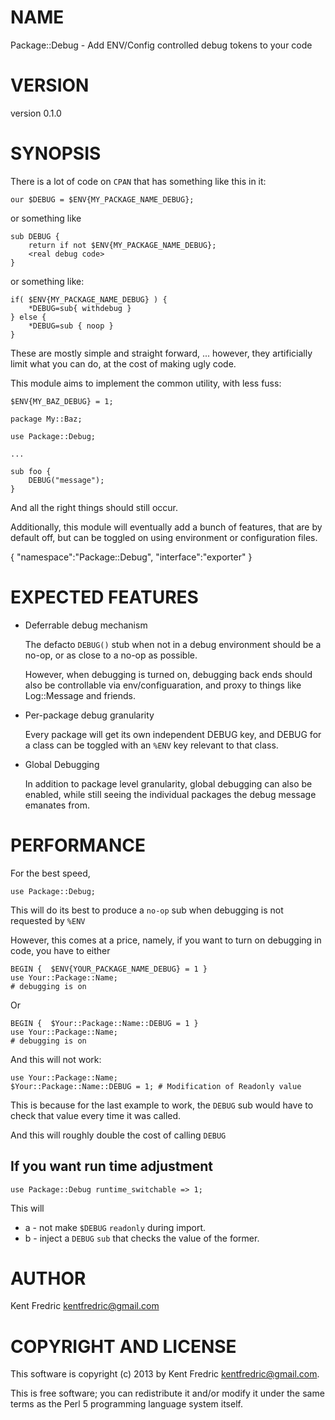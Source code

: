 # NAME

Package::Debug - Add ENV/Config controlled debug tokens to your code

# VERSION

version 0.1.0

# SYNOPSIS

There is a lot of code on `CPAN` that has something like this in it:

    our $DEBUG = $ENV{MY_PACKAGE_NAME_DEBUG};

or something like

    sub DEBUG {
        return if not $ENV{MY_PACKAGE_NAME_DEBUG};
        <real debug code>
    }

or something like:

    if( $ENV{MY_PACKAGE_NAME_DEBUG} ) {
        *DEBUG=sub{ withdebug }
    } else {
        *DEBUG=sub { noop }
    }

These are mostly simple and straight forward, ... however, they artificially limit what you can do,
at the cost of making ugly code.

This module aims to implement the common utility, with less fuss:

    $ENV{MY_BAZ_DEBUG} = 1;

    package My::Baz;

    use Package::Debug;

    ...

    sub foo {
        DEBUG("message");
    }

And all the right things should still occur.

Additionally, this module will eventually add a bunch of features, that are by default off, but can be toggled
on using environment or configuration files.

{
    "namespace":"Package::Debug",
    "interface":"exporter"
}



# EXPECTED FEATURES

- Deferrable debug mechanism

    The defacto `DEBUG()` stub when not in a debug environment should be a no-op, or as close to a no-op as possible.

    However, when debugging is turned on, debugging back ends should also be controllable via env/configuaration,
    and proxy to things like Log::Message and friends.

- Per-package debug granularity

    Every package will get its own independent DEBUG key, and DEBUG for a class can be toggled
    with an `%ENV` key relevant to that class.

- Global Debugging

    In addition to package level granularity, global debugging can also be enabled, while still seeing the individual packages the debug message emanates from.

# PERFORMANCE

For the best speed,

    use Package::Debug;

This will do its best to produce a `no-op` sub when debugging is not requested by `%ENV`

However, this comes at a price, namely, if you want to turn on debugging in code, you have to either

    BEGIN {  $ENV{YOUR_PACKAGE_NAME_DEBUG} = 1 }
    use Your::Package::Name;
    # debugging is on

Or

    BEGIN {  $Your::Package::Name::DEBUG = 1 }
    use Your::Package::Name;
    # debugging is on

And this will not work:

    use Your::Package::Name;
    $Your::Package::Name::DEBUG = 1; # Modification of Readonly value

This is because for the last example to work, the `DEBUG` sub would have to check that value every time it was called.

And this will roughly double the cost of calling `DEBUG`

## If you want run time adjustment

    use Package::Debug runtime_switchable => 1;

This will

- a - not make `$DEBUG` `readonly` during import.
- b - inject a `DEBUG` `sub` that checks the value of the former.

# AUTHOR

Kent Fredric <kentfredric@gmail.com>

# COPYRIGHT AND LICENSE

This software is copyright (c) 2013 by Kent Fredric <kentfredric@gmail.com>.

This is free software; you can redistribute it and/or modify it under
the same terms as the Perl 5 programming language system itself.
